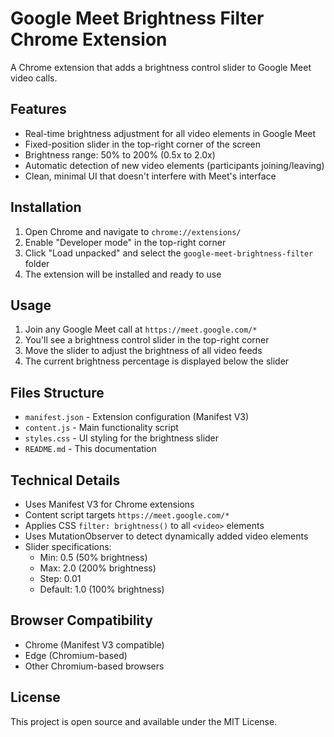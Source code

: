 # Google Meet Brightness Filter Chrome Extension

A Chrome extension that adds a brightness control slider to Google Meet video calls.

## Features

- Real-time brightness adjustment for all video elements in Google Meet
- Fixed-position slider in the top-right corner of the screen
- Brightness range: 50% to 200% (0.5x to 2.0x)
- Automatic detection of new video elements (participants joining/leaving)
- Clean, minimal UI that doesn't interfere with Meet's interface

## Installation

1. Open Chrome and navigate to `chrome://extensions/`
2. Enable "Developer mode" in the top-right corner
3. Click "Load unpacked" and select the `google-meet-brightness-filter` folder
4. The extension will be installed and ready to use

## Usage

1. Join any Google Meet call at `https://meet.google.com/*`
2. You'll see a brightness control slider in the top-right corner
3. Move the slider to adjust the brightness of all video feeds
4. The current brightness percentage is displayed below the slider

## Files Structure

- `manifest.json` - Extension configuration (Manifest V3)
- `content.js` - Main functionality script
- `styles.css` - UI styling for the brightness slider
- `README.md` - This documentation

## Technical Details

- Uses Manifest V3 for Chrome extensions
- Content script targets `https://meet.google.com/*`
- Applies CSS `filter: brightness()` to all `<video>` elements
- Uses MutationObserver to detect dynamically added video elements
- Slider specifications:
  - Min: 0.5 (50% brightness)
  - Max: 2.0 (200% brightness)
  - Step: 0.01
  - Default: 1.0 (100% brightness)

## Browser Compatibility

- Chrome (Manifest V3 compatible)
- Edge (Chromium-based)
- Other Chromium-based browsers

## License

This project is open source and available under the MIT License.
